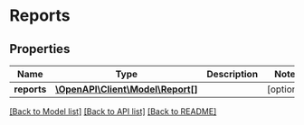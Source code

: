 # Reports

## Properties
Name | Type | Description | Notes
------------ | ------------- | ------------- | -------------
**reports** | [**\OpenAPI\Client\Model\Report[]**](Report.md) |  | [optional] 

[[Back to Model list]](../README.md#documentation-for-models) [[Back to API list]](../README.md#documentation-for-api-endpoints) [[Back to README]](../README.md)


